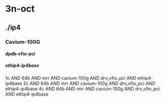 # 3n-oct
## ./ip4
### Cavium-100G
#### dpdk-vfio-pci
##### ethip4-ip4base
1c AND 64b AND mrr AND cavium-100g AND drv_vfio_pci AND ethip4-ip4base
2c AND 64b AND mrr AND cavium-100g AND drv_vfio_pci AND ethip4-ip4base
4c AND 64b AND mrr AND cavium-100g AND drv_vfio_pci AND ethip4-ip4base